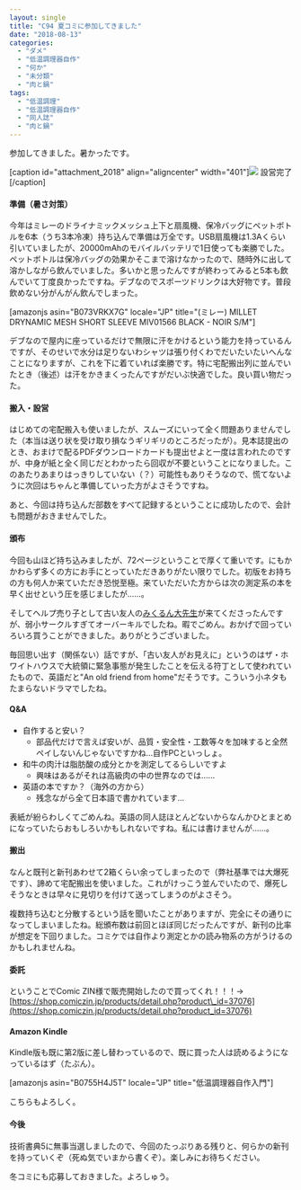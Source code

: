 ```yaml
---
layout: single
title: "C94 夏コミに参加してきました"
date: "2018-08-13"
categories: 
  - "ダメ"
  - "低温調理器自作"
  - "何か"
  - "未分類"
  - "肉と鍋"
tags: 
  - "低温調理"
  - "低温調理器自作"
  - "同人誌"
  - "肉と鍋"
---
```


参加してきました。暑かったです。

\[caption id="attachment\_2018" align="aligncenter" width="401"\]![](https://blog.naotaco.com/assets/images/posts/2018/08/c94_setup-401x600.jpg) 設営完了\[/caption\]

#### 準備（暑さ対策）

今年はミレーのドライナミックメッシュ上下と扇風機、保冷バッグにペットボトルを6本（うち3本冷凍）持ち込んで準備は万全です。USB扇風機は1.3Aくらい引いていましたが、20000mAhのモバイルバッテリで1日使っても楽勝でした。ペットボトルは保冷バッグの効果かそこまで溶けなかったので、随時外に出して溶かしながら飲んでいました。多いかと思ったんですが終わってみると5本も飲んでいて丁度良かったですね。デブなのでスポーツドリンクは大好物です。普段飲めない分がんがん飲んでしまった。

\[amazonjs asin="B073VRKX7G" locale="JP" title="(ミレー) MILLET DRYNAMIC MESH SHORT SLEEVE MIV01566 BLACK - NOIR S/M"\]

デブなので屋内に座っているだけで無限に汗をかけるという能力を持っているんですが、そのせいで水分は足りないわシャツは張り付くわでだいたいたいへんなことになりますが、これを下に着ていれば楽勝です。特に宅配搬出列に並んでいたとき（後述）は汗をかきまくったんですがだいぶ快適でした。良い買い物だった。

#### 搬入・設営

はじめての宅配搬入も使いましたが、スムーズにいって全く問題ありませんでした（本当は送り状を受け取り損なうギリギリのところだったが）。見本誌提出のとき、おまけで配るPDFダウンロードカードも提出せよと一度は言われたのですが、中身が紙と全く同じだとわかったら回収が不要ということになりました。このあたりあまりはっきりしていない（？）可能性もありそうなので、慌てないように次回はちゃんと準備していった方がよさそうですね。

あと、今回は持ち込んだ部数をすべて記録するということに成功したので、会計も問題がおきませんでした。

#### 頒布

今回も山ほど持ち込みましたが、72ページということで厚くて重いです。にもかかわらず多くの方にお手にとっていただきありがたい限りでした。初版をお持ちの方も何人か来ていただき恐悦至極。来ていただいた方からは次の測定系の本を早く出せという圧を感じましたが……。

そしてヘルプ売り子として古い友人の[みくるん大先生](https://twitter.com/hanicamii)が来てくださったんですが、弱小サークルすぎてオーバーキルでしたね。暇でごめん。おかげで回っていろいろ買うことができました。ありがとうございました。

毎回思い出す（関係ない）話ですが、「古い友人がお見えに」というのはザ・ホワイトハウスで大統領に緊急事態が発生したことを伝える符丁として使われていたもので、英語だと"An old friend from home"だそうです。こういう小ネタもたまらないドラマでしたね。

#### Q&A

- 自作すると安い？
    - 部品代だけで言えば安いが、品質・安全性・工数等々を加味すると全然ペイしないんじゃないですかね…自作PCといっしょ。
- 和牛の肉汁は脂肪酸の成分とかを測定してるらしいですよ
    - 興味はあるがそれは高級肉の中の世界なのでは……
- 英語の本ですか？（海外の方から）
    - 残念ながら全て日本語で書かれています…

表紙が紛らわしくてごめんね。英語の同人誌ほとんどないからなんかひとまとめになっていたらおもしろいかもしれないですね。私には書けませんが……。

#### 搬出

なんと既刊と新刊あわせて2箱くらい余ってしまったので（弊社基準では大爆死です）、諦めて宅配搬出を使いました。これがけっこう並んでいたので、爆死しそうなときは早々に見切りを付けて送ってしまうのがよさそう。

複数持ち込むと分散するという話を聞いたことがありますが、完全にその通りになってしまいましたね。総頒布数は前回とほぼ同じだったんですが、新刊の比率が想定を下回りました。コミケでは自作より測定とかの読み物系の方がうけるのかもしれませんね。

#### 委託

ということでComic ZIN様で販売開始したので買ってくれ！！！→ [https://shop.comiczin.jp/products/detail.php?product\_id=37076](https://shop.comiczin.jp/products/detail.php?product_id=37076)

#### Amazon Kindle

Kindle版も既に第2版に差し替わっているので、既に買った人は読めるようになっているはず（たぶん）。

\[amazonjs asin="B0755H4J5T" locale="JP" title="低温調理器自作入門"\]

こちらもよろしく。

#### 今後

技術書典5に無事当選しましたので、今回のたっぷりある残りと、何らかの新刊を持っていくぞ（死ぬ気でいまから書くぞ）。楽しみにお待ちください。

冬コミにも応募しておきました。よろしゅう。
